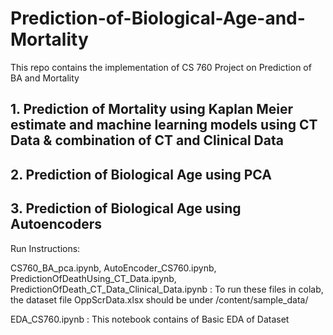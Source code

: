 # Prediction-of-Biological-Age-and-Mortality

This repo contains the implementation of CS 760 Project on Prediction of BA and Mortality

## 1. Prediction of Mortality using Kaplan Meier estimate and machine learning models using CT Data & combination of CT and Clinical Data
## 2. Prediction of Biological Age using PCA
## 3. Prediction of Biological Age using Autoencoders




Run Instructions:

CS760_BA_pca.ipynb, AutoEncoder_CS760.ipynb, PredictionOfDeathUsing_CT_Data.ipynb, PredictionOfDeath_CT_Data_Clinical_Data.ipynb : To run these files in colab, the dataset file OppScrData.xlsx should be under /content/sample_data/

EDA_CS760.ipynb : This notebook contains of Basic EDA of Dataset


